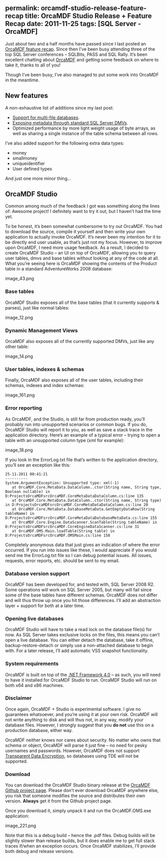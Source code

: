 permalink: orcamdf-studio-release-feature-recap
title: OrcaMDF Studio Release + Feature Recap
date: 2011-11-25
tags: [SQL Server - OrcaMDF]
---
Just about two and a half months have passed since I last posted an [OrcaMDF feature recap](/orcamdf-feature-recap). Since then I’ve been busy attending three of the top SQL Server conferences – SQLBits, PASS and SQL Rally. It’s been excellent chatting about [OrcaMDF](/introducing-orcamdf) and getting some feedback on where to take it, thanks to all of you!

<!-- more -->

Though I’ve been busy, I’ve also managed to put some work into OrcaMDF in the meantime.

## New features

A non-exhaustive list of additions since my last post:

* [Support for multi-file databases](/orcamdf-now-supports-databases-with-multiple-data-files).
* [Exposing metadata through standard SQL Server DMVs](/orcamdf-now-exposes-metadata-through-system-dmvs).
* Optimized performance by more light weight usage of byte arrays, as well as sharing a single instance of the table schema between all rows.

I’ve also added support for the following extra data types:

* money
* smallmoney
* uniqueidentifier
* User defined types

And just one more minor thing...

## OrcaMDF Studio

Common among much of the feedback I got was something along the lines of: Awesome project! I definitely want to try it out, but I haven’t had the time yet.

To be honest, it’s been somewhat cumbersome to try out OrcaMDF. You had to download the source, compile it yourself and then write your own application to actually invoke OrcaMDF. It’s never been my intention for it to be directly end user usable, as that’s just not my focus. However, to improve upon OrcaMDF, I need more usage feedback. As a result, I decided to create OrcaMDF Studio – an UI on top of OrcaMDF, allowing you to query user tables, dmvs and base tables without looking at any of the code at all. What you’re seeing here is OrcaMDF showing the contents of the Product table in a standard AdventureWorks 2008 database:

image_43.png

### Base tables

OrcaMDF Studio exposes all of the base tables (that it currently supports & parses), just like normal tables:

image_12.png

### Dynamic Management Views

OrcaMDF also exposes all of the currently supported DMVs, just like any other table:

image_14.png

### User tables, indexes & schemas

Finally, OrcaMDF also exposes all of the user tables, including their schemas, indexes and index schemas:

image_161.png

### Error reporting

As OrcaMDF, and the Studio, is still far from production ready, you’ll probably run into unsupported scenarios or common bugs. If you do, OrcaMDF Studio will report it to you, as well as save a stack trace in the application directory. Here’s an example of a typical error – trying to open a table with an unsupported column type (xml for example):

image_18.png

If you look in the ErrorLog.txt file that’s written to the application directory, you’ll see an exception like this:

```
25-11-2011 00:41:21
----------
System.ArgumentException: Unsupported type: xml(-1)
   at OrcaMDF.Core.MetaData.DataColumn..ctor(String name, String type, Boolean nullable) in D:ProjectsOrcaMDFsrcOrcaMDF.CoreMetaDataDataColumn.cs:line 135
   at OrcaMDF.Core.MetaData.DataColumn..ctor(String name, String type) in D:ProjectsOrcaMDFsrcOrcaMDF.CoreMetaDataDataColumn.cs:line 20
   at OrcaMDF.Core.MetaData.DatabaseMetaData.GetEmptyDataRow(String tableName) in D:ProjectsOrcaMDFsrcOrcaMDF.CoreMetaDataDatabaseMetaData.cs:line 155
   at OrcaMDF.Core.Engine.DataScanner.ScanTable(String tableName) in D:ProjectsOrcaMDFsrcOrcaMDF.CoreEngineDataScanner.cs:line 31
   at OrcaMDF.OMS.Main.loadTable(String table) in D:ProjectsOrcaMDFsrcOrcaMDF.OMSMain.cs:line 158
```

Completely anonymous data that just gives an indication of where the error occurred. If you run into issues like these, I would appreciate if you would send me the ErrorLog.txt file so I can debug potential issues. All issues, requests, error reports, etc. should be sent to my email.

### Database version support

OrcaMDF has been developed for, and tested with, SQL Server 2008 R2. Some operations will work on SQL Server 2005, but many will fail since some of the base tables have different schemas. OrcaMDF does not differ and will thus throw up once you hit those differences. I’ll add an abstraction layer + support for both at a later time.

### Opening live databases

OrcaMDF Studio will have to take a read lock on the database file(s) for now. As SQL Server takes exclusive locks on the files, this means you can’t open a live database. You can either detach the database, take it offline, backup-restore-detach or simply use a non-attached database to begin with. For a later release, I’ll add automatic VSS snapshot functionality.

### System requirements

OrcaMDF is built on top of the [.NET Framework 4.0](http://www.microsoft.com/download/en/details.aspx?id=17851) – as such, you will need to have it installed for OrcaMDF Studio to run. OrcaMDF Studio will run on both x64 and x86 machines.

### Disclaimer

Once again, OrcaMDF + Studio is experimental software. I give no guarantees whatsoever, and you’re using it at your own risk. OrcaMDF will not write anything to disk and will thus not, in any way, modify your database files. However, I strongly suggest that you **do not** use this on a production database, either way.

OrcaMDF neither knows nor cares about security. No matter who owns that schema or object, OrcaMDF will parse it just fine – no need for pesky usernames and passwords. However, OrcaMDF does not support [Transparent Data Encryption](http://msdn.microsoft.com/en-us/library/bb934049.aspx), so databases using TDE will not be supported.

### Download

You can download the OrcaMDF Studio binary release at the [OrcaMDF Github project page](https://github.com/improvedk/OrcaMDF/downloads). Please don’t ever download OrcaMDF anywhere else, you risk that someone modifies the source and distributes their own version. **Always** get it from the Github project page.

Once you download it, simply unpack it and run the OrcaMDF.OMS.exe application:

image_221.png

Note that this is a debug build – hence the .pdf files. Debug builds will be slightly slower than release builds, but it does enable me to get full stack traces if/when an exception occurs. Once OrcaMDF stabilizes, I’ll provide both debug and release versions.
